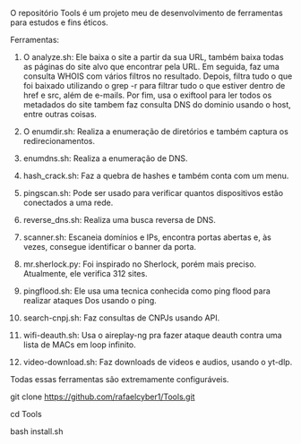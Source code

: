 O repositório Tools é um projeto meu de desenvolvimento de ferramentas para estudos e fins éticos.

Ferramentas:

1. O analyze.sh: Ele baixa o site a partir da sua URL, também baixa todas as páginas do site alvo que encontrar pela URL. Em seguida, faz uma consulta WHOIS com vários filtros no resultado. Depois, filtra tudo o que foi baixado utilizando o grep -r para filtrar tudo o que estiver dentro de href e src, além de e-mails. Por fim, usa o exiftool para ler todos os metadados do site tambem faz consulta DNS do dominio usando o host, entre outras  coisas.

2. O enumdir.sh: Realiza a enumeração de diretórios e também captura os redirecionamentos.

3. enumdns.sh: Realiza a enumeração de DNS.

4. hash_crack.sh: Faz a quebra de hashes e também conta com um menu.

5. pingscan.sh: Pode ser usado para verificar quantos dispositivos estão conectados a uma rede.

6. reverse_dns.sh: Realiza uma busca reversa de DNS.

7. scanner.sh: Escaneia domínios e IPs, encontra portas abertas e, às vezes, consegue identificar o banner da porta.

8. mr.sherlock.py: Foi inspirado no Sherlock, porém mais preciso. Atualmente, ele verifica 312 sites.

9. pingflood.sh: Ele usa uma tecnica conhecida como ping flood para realizar ataques Dos usando o ping.

10. search-cnpj.sh: Faz consultas de CNPJs usando API.

11. wifi-deauth.sh: Usa o aireplay-ng pra fazer ataque deauth contra uma lista de MACs em loop infinito.

12. video-download.sh: Faz downloads de videos e audios, usando o yt-dlp. 

Todas essas ferramentas são extremamente configuráveis.

git clone https://github.com/rafaelcyber1/Tools.git

cd Tools

bash install.sh
